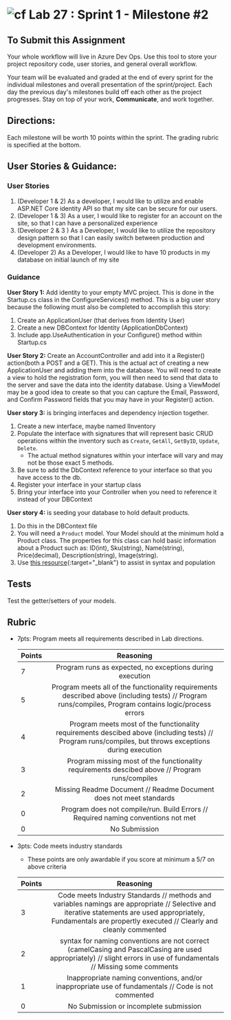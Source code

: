 ![cf](http://i.imgur.com/7v5ASc8.png) Lab 27 : Sprint 1 - Milestone #2
=====================================

## To Submit this Assignment
Your whole workflow will live in Azure Dev Ops. Use this tool to store your project repository code, user stories, and general overall workflow. 

Your team will be evaluated and graded at the end of every sprint for the individual milestones and overall presentation of the sprint/project. Each day the previous day's milestones build off each other as the project progresses. Stay on top of your work, **Communicate**, and work together.


## Directions:

Each milestone will be worth 10 points within the sprint. The grading rubric is specified at the bottom.
 

## User Stories & Guidance:

### User Stories

1. (Developer 1 & 2) As a developer, I would like to utilize and enable ASP.NET Core identity API so that my site can be secure for our users. 
2. (Developer 1 & 3) As a user, I would like to register for an account on the site, so that I can have a personalized experience 
3. (Developer 2 & 3 ) As a Developer, I would like to utilize the repository design pattern so that I can easily switch between production and development environments.
4. (Developer 2) As a Developer, I would like to have 10 products in my database on initial launch of my site

### Guidance

**User Story 1:** Add identity to your empty MVC project. This is done in the Startup.cs class in the ConfigureServices() method. This is a big user story because the following must also be completed to accomplish this story:
1. Create an ApplicationUser (that derives from Identity User)
2. Create a new DBContext for Identity (ApplicationDbContext)
3. Include app.UseAuthentication in your Configure() method within Startup.cs
	
**User Story 2:** Create an AccountController and add into it a Register() action(both a POST and a GET). This is the actual act of creating a new ApplicationUser and adding them into the database. You will need to create a view to hold the registration form, you will then need to send that data to the server and save the data into the identity database. Using a ViewModel may be a good idea to create so that you can capture the Email, Password, and Confirm Password fields that you may have in your Register() action.

**User story 3:** is bringing interfaces and dependency injection together.
1. Create a new interface, maybe named IInventory  
2. Populate the interface with signatures that will represent basic CRUD operations within the inventory such as `Create`, `GetAll`, `GetByID`, `Update`, `Delete`.
	- The actual method signatures within your interface will vary and may not be those exact 5 methods. 
3. Be sure to add the DbContext reference to your interface so that you have access to the db.
4. Register your interface in your startup class
5. Bring your interface into your Controller when you need to reference it instead of your DBContext
	
**User story 4:** is seeding your database to hold default products.
1. Do this in the DBContext file
1. You will need a `Product` model. Your Model should at the minimum hold a Product class. The properties for this class can hold basic information about a Product such as: ID(int), Sku(string), Name(string), Price(decimal), Description(string), Image(string).
2. Use [this resource](https://docs.microsoft.com/en-us/ef/core/modeling/data-seeding){:target="_blank"} to assist in syntax and population
 

## Tests

Test the getter/setters of your models.

## Rubric
- 7pts: Program meets all requirements described in Lab directions.

	Points  | Reasoning | 
	 ------------ | :-----------: | 
	7       | Program runs as expected, no exceptions during execution |
	5       | Program meets all of the  functionality requirements described above (including tests) // Program runs/compiles, Program contains logic/process errors|
	4       | Program meets most of the functionality requirements descibed above (including tests)  // Program runs/compiles, but throws exceptions during execution |
	3       | Program missing most of the functionality requirements descibed above // Program runs/compiles |
	2       | Missing Readme Document // Readme Document does not meet standards |
	0       | Program does not compile/run. Build Errors // Required naming conventions not met |
	0       | No Submission |

- 3pts: Code meets industry standards
	- These points are only awardable if you score at minimum a 5/7 on above criteria

	Points  | Reasoning | 
	 ------------ | :-----------: | 
	3       | Code meets Industry Standards // methods and variables namings are appropriate // Selective and iterative statements are used appropriately, Fundamentals are propertly executed // Clearly and cleanly commented |
	2       | syntax for naming conventions are not correct (camelCasing and PascalCasing are used appropriately) // slight errors in use of fundamentals // Missing some comments |
	1       | Inappropriate naming conventions, and/or inappropriate use of fundamentals // Code is not commented  |
	0       | No Submission or incomplete submission |
